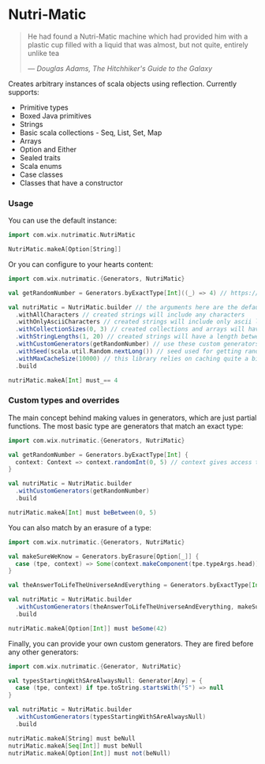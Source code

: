 # Nutri-Matic

> He had found a Nutri-Matic machine which had provided him with a plastic cup filled with a liquid that was almost, but not quite, entirely unlike tea
>
> &mdash; <cite> Douglas Adams, The Hitchhiker's Guide to the Galaxy

Creates arbitrary instances of scala objects using reflection. Currently supports:
* Primitive types
* Boxed Java primitives
* Strings
* Basic scala collections - Seq, List, Set, Map
* Arrays
* Option and Either
* Sealed traits
* Scala enums
* Case classes
* Classes that have a constructor

### Usage

You can use the default instance:
```scala
import com.wix.nutrimatic.NutriMatic

NutriMatic.makeA[Option[String]]
```

Or you can configure to your hearts content: 
```scala
import com.wix.nutrimatic.{Generators, NutriMatic}

val getRandomNumber = Generators.byExactType[Int]((_) => 4) // https://xkcd.com/221/

val nutriMatic = NutriMatic.builder // the arguments here are the default values
  .withAllCharacters // created strings will include any characters
  .withOnlyAsciiCharacters // created strings will include only ascii letters and numbers (default)
  .withCollectionSizes(0, 3) // created collections and arrays will have a size between these numbers (inclusive)
  .withStringLengths(1, 20) // created strings will have a length between these numbers (inclusive)
  .withCustomGenerators(getRandomNumber) // use these custom generators
  .withSeed(scala.util.Random.nextLong()) // seed used for getting random instances
  .withMaxCacheSize(10000) // this library relies on caching quite a bit, so if you run into memory issues, try reducing this value
  .build

nutriMatic.makeA[Int] must_== 4
```

### Custom types and overrides

The main concept behind making values in generators, which are just partial functions.
The most basic type are generators that match an exact type:

```scala
import com.wix.nutrimatic.{Generators, NutriMatic}

val getRandomNumber = Generators.byExactType[Int] { 
  context: Context => context.randomInt(0, 5) // context gives access to functions to make other values
}

val nutriMatic = NutriMatic.builder
  .withCustomGenerators(getRandomNumber)
  .build

nutriMatic.makeA[Int] must beBetween(0, 5)
```

You can also match by an erasure of a type:
```scala
import com.wix.nutrimatic.{Generators, NutriMatic}

val makeSureWeKnow = Generators.byErasure[Option[_]] {
  case (tpe, context) => Some(context.makeComponent(tpe.typeArgs.head))
}

val theAnswerToLifeTheUniverseAndEverything = Generators.byExactType[Int] { _ => 42 }

val nutriMatic = NutriMatic.builder
  .withCustomGenerators(theAnswerToLifeTheUniverseAndEverything, makeSureWeKnow)
  .build

nutriMatic.makeA[Option[Int]] must beSome(42)
```

Finally, you can provide your own custom generators. They are fired before any other generators:
```scala 
import com.wix.nutrimatic.{Generator, NutriMatic}

val typesStartingWithSAreAlwaysNull: Generator[Any] = {
  case (tpe, context) if tpe.toString.startsWith("S") => null
}

val nutriMatic = NutriMatic.builder
  .withCustomGenerators(typesStartingWithSAreAlwaysNull)
  .build

nutriMatic.makeA[String] must beNull
nutriMatic.makeA[Seq[Int]] must beNull
nutriMatic.makeA[Option[Int]] must not(beNull)
```
